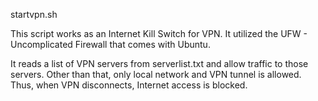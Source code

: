 startvpn.sh

This script works as an Internet Kill Switch for VPN. It utilized the UFW - Uncomplicated Firewall that comes with Ubuntu. 

It reads a list of VPN servers from serverlist.txt and allow traffic to those servers. Other than that, only local network and VPN tunnel is allowed. Thus, when VPN disconnects, Internet access is blocked.
  
